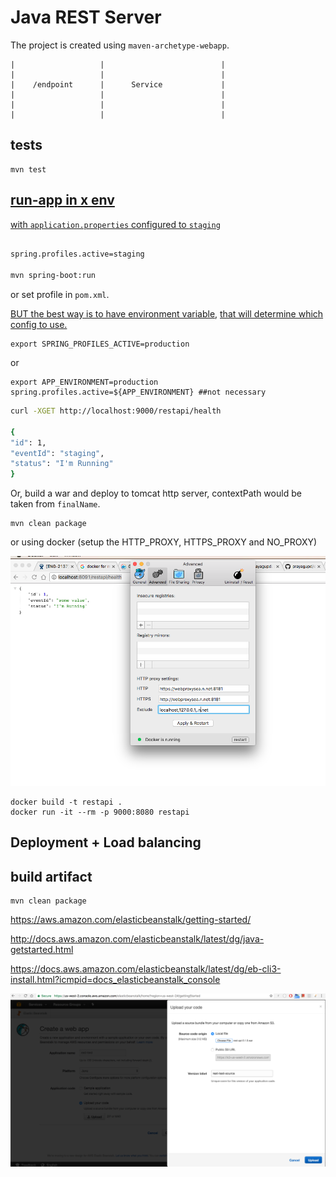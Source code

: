 
Java REST Server
================

The project is created using `maven-archetype-webapp`.

```
|                   |                          |
|                   |                          |
|    /endpoint      |      Service             |
|                   |                          |
|                   |                          |
|                   |                          |

```


tests
-----

```
mvn test
```

[run-app in x env](http://docs.spring.io/spring-boot/docs/current/maven-plugin/examples/run-profiles.html)
-------

[with `application.properties` configured to `staging`](http://stackoverflow.com/a/35757421/432903)

```bash

spring.profiles.active=staging

mvn spring-boot:run
```

or set profile in `pom.xml`.

[BUT the best way is to have environment variable](http://stackoverflow.com/a/35534970/432903),
[that will determine which config to use.](http://stackoverflow.com/a/38337109/432903)

```
export SPRING_PROFILES_ACTIVE=production
```

or

```
export APP_ENVIRONMENT=production
spring.profiles.active=${APP_ENVIRONMENT} ##not necessary
```

```bash
curl -XGET http://localhost:9000/restapi/health

{
"id": 1,
"eventId": "staging",
"status": "I'm Running"
}

```

Or, build a war and deploy to tomcat http server, contextPath would be taken from `finalName`.

```
mvn clean package
```

or using docker (setup the HTTP_PROXY, HTTPS_PROXY and NO_PROXY)

![](docker_proxy.png)

```
docker build -t restapi .
docker run -it --rm -p 9000:8080 restapi
```

Deployment + Load balancing
---------------------------

build artifact
--------------

```
mvn clean package
```

https://aws.amazon.com/elasticbeanstalk/getting-started/

http://docs.aws.amazon.com/elasticbeanstalk/latest/dg/java-getstarted.html

https://docs.aws.amazon.com/elasticbeanstalk/latest/dg/eb-cli3-install.html?icmpid=docs_elasticbeanstalk_console

![](code_deployment.png)
